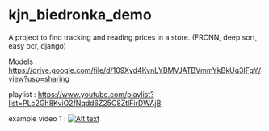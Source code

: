 # kjn_biedronka_demo
A project to find tracking and reading prices in a store. (FRCNN, deep sort, easy ocr, django)

Models :
https://drive.google.com/file/d/109Xyd4KvnLYBMVJATBVmmYkBkUq3IFgY/view?usp=sharing

playlist :
https://www.youtube.com/playlist?list=PLc2Gh8KviO2fNqdd6Z25C8ZtlFirDWAjB

example video 1 :
[![Alt text](https://youtu.be/GrrLg9JrzqQ?list=PLc2Gh8KviO2fNqdd6Z25C8ZtlFirDWAjB)](https://youtu.be/GrrLg9JrzqQ?list=PLc2Gh8KviO2fNqdd6Z25C8ZtlFirDWAjB)
